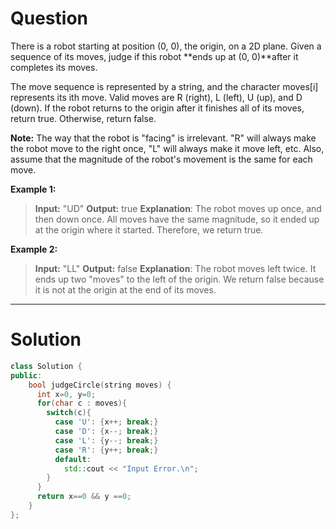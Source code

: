 # Question


There is a robot starting at position (0, 0), the origin, on a 2D plane. Given a sequence of its moves, judge if this robot  **ends up at (0, 0)**after it completes its moves.

The move sequence is represented by a string, and the character moves[i] represents its ith move. Valid moves are R (right), L (left), U (up), and D (down). If the robot returns to the origin after it finishes all of its moves, return true. Otherwise, return false.

**Note:** The way that the robot is "facing" is irrelevant. "R" will always make the robot move to the right once, "L" will always make it move left, etc. Also, assume that the magnitude of the robot's movement is the same for each move.

**Example 1:**

> **Input:** "UD"
> **Output:** true 
> **Explanation**: The robot moves up once, and then down once. All moves have the same magnitude, so it ended up at the origin where it started. Therefore, we return true.

**Example 2:**

> **Input:** "LL"
> **Output:** false
> **Explanation**: The robot moves left twice. It ends up two "moves" to the left of the origin. We return false because it is not at the origin at the end of its moves.

<!--more-->

---

# Solution

```cpp
class Solution {
public:
    bool judgeCircle(string moves) {
      int x=0, y=0;
      for(char c : moves){
        switch(c){
          case 'U': {x++; break;}
          case 'D': {x--; break;}
          case 'L': {y--; break;}
          case 'R': {y++; break;}
          default:
            std::cout << "Input Error.\n";
        }
      }
      return x==0 && y ==0;
    }
};
```
